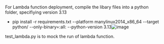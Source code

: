 For Lambda function deployment, compile the libary files into a python folder, specifiying version 3.13
- pip install -r requirements.txt --platform manylinux2014_x86_64 --target python/ --only-binary=:all: --python-version 3.13![image](https://github.com/user-attachments/assets/124c2bb7-0756-48f0-b748-caea40e404d6)

test_lambda.py is to mock the run of lambda function. 
